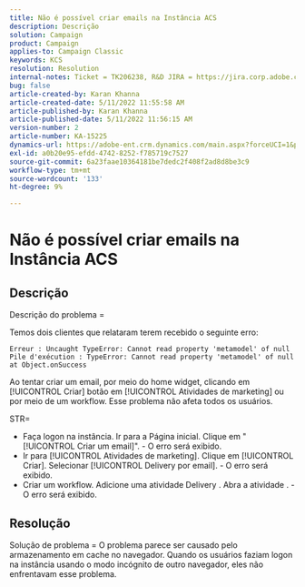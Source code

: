 ```yaml
---
title: Não é possível criar emails na Instância ACS
description: Descrição
solution: Campaign
product: Campaign
applies-to: Campaign Classic
keywords: KCS
resolution: Resolution
internal-notes: Ticket = TK206238, R&D JIRA = https://jira.corp.adobe.com/browse/CAMP-39887
bug: false
article-created-by: Karan Khanna
article-created-date: 5/11/2022 11:55:58 AM
article-published-by: Karan Khanna
article-published-date: 5/11/2022 11:56:15 AM
version-number: 2
article-number: KA-15225
dynamics-url: https://adobe-ent.crm.dynamics.com/main.aspx?forceUCI=1&pagetype=entityrecord&etn=knowledgearticle&id=61b7974e-21d1-ec11-a7b5-00224809c556
exl-id: a0b20e95-efdd-4742-8252-f785719c7527
source-git-commit: 6a23faae10364181be7dedc2f408f2ad8d8be3c9
workflow-type: tm+mt
source-wordcount: '133'
ht-degree: 9%

---
```


# Não é possível criar emails na Instância ACS

## Descrição


Descrição do problema =

Temos dois clientes que relataram terem recebido o seguinte erro:

```
Erreur : Uncaught TypeError: Cannot read property 'metamodel' of null
Pile d'exécution : TypeError: Cannot read property 'metamodel' of null
at Object.onSuccess
```

Ao tentar criar um email, por meio do home widget, clicando em [!UICONTROL Criar] botão em [!UICONTROL Atividades de marketing] ou por meio de um workflow.
Esse problema não afeta todos os usuários.



STR=

- Faça logon na instância. Ir para a Página inicial. Clique em &quot;[!UICONTROL Criar um email]&quot;. - O erro será exibido.
- Ir para [!UICONTROL Atividades de marketing]. Clique em [!UICONTROL Criar]. Selecionar [!UICONTROL Delivery por email]. - O erro será exibido.
- Criar um workflow. Adicione uma atividade Delivery . Abra a atividade . - O erro será exibido.



## Resolução


Solução de problema = O problema parece ser causado pelo armazenamento em cache no navegador. Quando os usuários faziam logon na instância usando o modo incógnito de outro navegador, eles não enfrentavam esse problema.

